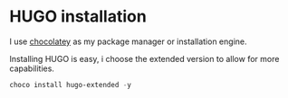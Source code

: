 # HUGO installation

I use [chocolatey](https://chocolatey.org/install) as my package manager or installation engine.

Installing HUGO is easy, i choose the extended version to allow for more capabilities.

```powershell
choco install hugo-extended -y
```
